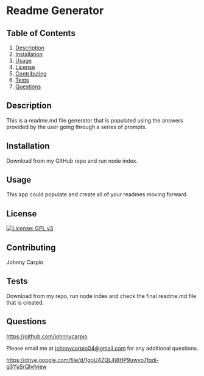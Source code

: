 # Readme Generator
## Table of Contents
1. [Description](#Description)
2. [Installation](#Installation) 
3. [Usage](#Usage)
4. [License](#License)
5. [Contributing](#Contributing)
6. [Tests](#Tests)
7. [Questions](#Questions)

## Description
This is a readme.md file generator that is populated using the answers provided by the user going through a series of prompts.
## Installation
Download from my GItHub repo and run node index.
## Usage
This app could populate and create all of your readmes moving forward.
## License
[![License: GPL v3](https://img.shields.io/badge/License-GPLv3-blue.svg)](https://www.gnu.org/licenses/gpl-3.0)
## Contributing
Johnny Carpio
## Tests
Download from my repo, run node index and check the final readme.md file that is created.
## Questions
https://github.com/johnnycarpio

Please email me at johnnycarpio04@gmail.com for any additional questions.

https://drive.google.com/file/d/1goU4ZQL4j8HP9uwvo7fqdi-g3YuSrQIv/view
